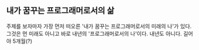 ## 내가 꿈꾸는 프로그래머로서의 삶

주제를 보자마자 가장 먼저 떠오른 '내가 꿈꾸는 프로그래머로서의 미래의 나'가 있다. 그것은 먼 미래도 아니고 바로 내년의 '프로그래머로서의 나'이다. 내년도 아니다. 
길어야 5개월(?)
